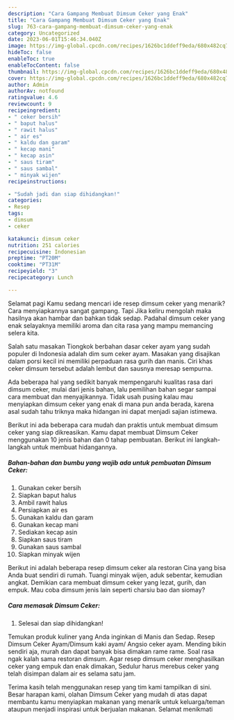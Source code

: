 ```yaml
---
description: "Cara Gampang Membuat Dimsum Ceker yang Enak"
title: "Cara Gampang Membuat Dimsum Ceker yang Enak"
slug: 763-cara-gampang-membuat-dimsum-ceker-yang-enak
category: Uncategorized
date: 2023-06-01T15:46:34.040Z
image: https://img-global.cpcdn.com/recipes/1626bc1ddeff9eda/680x482cq70/dimsum-ceker-foto-resep-utama.jpg
hideToc: false
enableToc: true
enableTocContent: false
thumbnail: https://img-global.cpcdn.com/recipes/1626bc1ddeff9eda/680x482cq70/dimsum-ceker-foto-resep-utama.jpg
cover: https://img-global.cpcdn.com/recipes/1626bc1ddeff9eda/680x482cq70/dimsum-ceker-foto-resep-utama.jpg
author: Admin
authorAv: notfound
ratingvalue: 4.6
reviewcount: 9
recipeingredient:
- " ceker bersih"
- " baput halus"
- " rawit halus"
- " air es"
- " kaldu dan garam"
- " kecap mani"
- " kecap asin"
- " saus tiram"
- " saus sambal"
- " minyak wijen"
recipeinstructions:

- "Sudah jadi dan siap dihidangkan!"
categories:
- Resep
tags:
- dimsum
- ceker

katakunci: dimsum ceker 
nutrition: 251 calories
recipecuisine: Indonesian
preptime: "PT20M"
cooktime: "PT31M"
recipeyield: "3"
recipecategory: Lunch

---
```



Selamat pagi Kamu sedang mencari ide resep dimsum ceker yang menarik? Cara menyiapkannya sangat gampang. Tapi Jika keliru mengolah maka hasilnya akan hambar dan bahkan tidak sedap. Padahal dimsum ceker yang enak selayaknya memiliki aroma dan cita rasa yang mampu memancing selera kita.


Salah satu masakan Tiongkok berbahan dasar ceker ayam yang sudah populer di Indonesia adalah dim sum ceker ayam. Masakan yang disajikan dalam porsi kecil ini memiliki perpaduan rasa gurih dan manis. Ciri khas ceker dimsum tersebut adalah lembut dan sausnya meresap sempurna.

Ada beberapa hal yang sedikit banyak mempengaruhi kualitas rasa dari dimsum ceker, mulai dari jenis bahan, lalu pemilihan bahan segar sampai cara membuat dan menyajikannya. Tidak usah pusing kalau mau menyiapkan dimsum ceker yang enak di mana pun anda berada, karena asal sudah tahu triknya maka hidangan ini dapat menjadi sajian istimewa.


Berikut ini ada beberapa cara mudah dan praktis untuk membuat dimsum ceker yang siap dikreasikan. Kamu dapat membuat Dimsum Ceker menggunakan 10 jenis bahan dan 0 tahap pembuatan. Berikut ini langkah-langkah untuk membuat hidangannya.

<!--inarticleads1-->

##### Bahan-bahan dan bumbu yang wajib ada untuk pembuatan Dimsum Ceker:

1. Gunakan  ceker bersih
1. Siapkan  baput halus
1. Ambil  rawit halus
1. Persiapkan  air es
1. Gunakan  kaldu dan garam
1. Gunakan  kecap mani
1. Sediakan  kecap asin
1. Siapkan  saus tiram
1. Gunakan  saus sambal
1. Siapkan  minyak wijen


Berikut ini adalah beberapa resep dimsum ceker ala restoran Cina yang bisa Anda buat sendiri di rumah. Tuangi minyak wijen, aduk sebentar, kemudian angkat. Demikian cara membuat dimsum ceker yang lezat, gurih, dan empuk. Mau coba dimsum jenis lain seperti charsiu bao dan siomay? 

<!--inarticleads2-->

##### Cara memasak Dimsum Ceker:


1. Selesai dan siap dihidangkan!

Temukan produk kuliner yang Anda inginkan di Manis dan Sedap. Resep Dimsum Ceker Ayam/Dimsum kaki ayam/ Angsio ceker ayam. Mending bikin sendiri aja, murah dan dapat banyak bisa dimakan rame rame. Soal rasa ngak kalah sama restoran dimsum. Agar resep dimsum ceker menghasilkan ceker yang empuk dan enak dimakan, Sedulur harus merebus ceker yang telah disimpan dalam air es selama satu jam. 

Terima kasih telah menggunakan resep yang tim kami tampilkan di sini. Besar harapan kami, olahan Dimsum Ceker yang mudah di atas dapat membantu kamu menyiapkan makanan yang menarik untuk keluarga/teman ataupun menjadi inspirasi untuk berjualan makanan. Selamat menikmati

